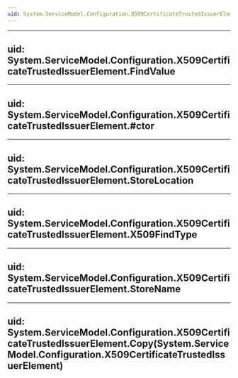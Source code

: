 ```yaml
---
uid: System.ServiceModel.Configuration.X509CertificateTrustedIssuerElement
---
```


---
uid: System.ServiceModel.Configuration.X509CertificateTrustedIssuerElement.FindValue
---

---
uid: System.ServiceModel.Configuration.X509CertificateTrustedIssuerElement.#ctor
---

---
uid: System.ServiceModel.Configuration.X509CertificateTrustedIssuerElement.StoreLocation
---

---
uid: System.ServiceModel.Configuration.X509CertificateTrustedIssuerElement.X509FindType
---

---
uid: System.ServiceModel.Configuration.X509CertificateTrustedIssuerElement.StoreName
---

---
uid: System.ServiceModel.Configuration.X509CertificateTrustedIssuerElement.Copy(System.ServiceModel.Configuration.X509CertificateTrustedIssuerElement)
---
